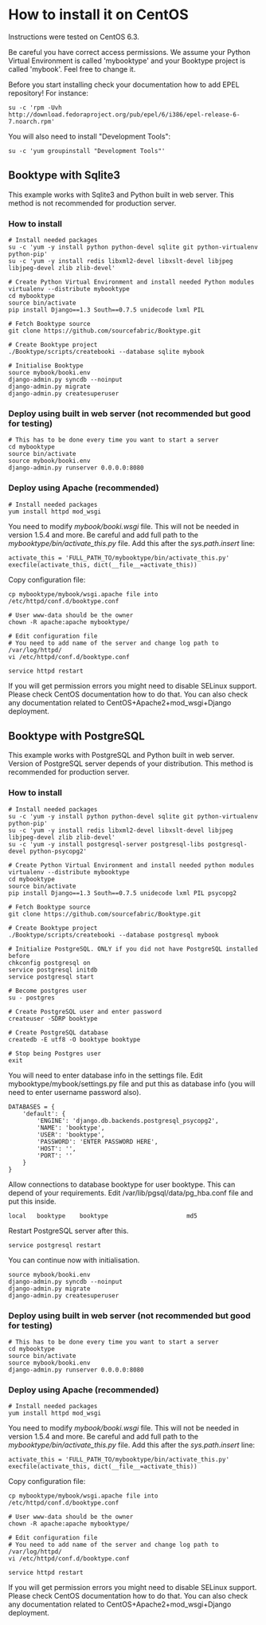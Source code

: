 # How to install it on CentOS

Instructions were tested on CentOS 6.3.

Be careful you have correct access permissions. We assume your Python Virtual Environment is called 'mybooktype' and your Booktype project is called 'mybook'. Feel free to change it.

Before you start installing check your documentation how to add EPEL repository! For instance:

    su -c 'rpm -Uvh http://download.fedoraproject.org/pub/epel/6/i386/epel-release-6-7.noarch.rpm'

You will also need to install "Development Tools":

    su -c 'yum groupinstall "Development Tools"'

## Booktype with Sqlite3

This example works with Sqlite3 and Python built in web server. This method is not recommended for production server.

### How to install

    # Install needed packages 
    su -c 'yum -y install python python-devel sqlite git python-virtualenv python-pip'
    su -c 'yum -y install redis libxml2-devel libxslt-devel libjpeg libjpeg-devel zlib zlib-devel'

    # Create Python Virtual Environment and install needed Python modules
    virtualenv --distribute mybooktype
    cd mybooktype
    source bin/activate
    pip install Django==1.3 South==0.7.5 unidecode lxml PIL

    # Fetch Booktype source
    git clone https://github.com/sourcefabric/Booktype.git

    # Create Booktype project
    ./Booktype/scripts/createbooki --database sqlite mybook

    # Initialise Booktype
    source mybook/booki.env
    django-admin.py syncdb --noinput
    django-admin.py migrate
    django-admin.py createsuperuser

### Deploy using built in web server (not recommended but good for testing)

    # This has to be done every time you want to start a server
    cd mybooktype
    source bin/activate
    source mybook/booki.env
    django-admin.py runserver 0.0.0.0:8080

### Deploy using Apache (recommended)

    # Install needed packages
    yum install httpd mod_wsgi

You need to modify _mybook/booki.wsgi_ file. This will not be needed in version 1.5.4 and more. Be careful and add full path to the _mybooktype/bin/activate_this.py_ file. Add this after the _sys.path.insert_ line:

    activate_this = 'FULL_PATH_TO/mybooktype/bin/activate_this.py' 
    execfile(activate_this, dict(__file__=activate_this))

Copy configuration file:

    cp mybooktype/mybook/wsgi.apache file into /etc/httpd/conf.d/booktype.conf
   
    # User www-data should be the owner
    chown -R apache:apache mybooktype/
    
    # Edit configuration file
    # You need to add name of the server and change log path to /var/log/httpd/ 
    vi /etc/httpd/conf.d/booktype.conf

    service httpd restart

If you will get permission errors you might need to disable SELinux support. Please check CentOS documentation how to do that. You can also check any documentation related to CentOS+Apache2+mod_wsgi+Django deployment.

## Booktype with PostgreSQL

This example works with PostgreSQL and Python built in web server. Version of PostgreSQL server depends of your distribution. This method is recommended for production server.

### How to install

    # Install needed packages 
    su -c 'yum -y install python python-devel sqlite git python-virtualenv python-pip'
    su -c 'yum -y install redis libxml2-devel libxslt-devel libjpeg libjpeg-devel zlib zlib-devel'
    su -c 'yum -y install postgresql-server postgresql-libs postgresql-devel python-psycopg2'

    # Create Python Virtual Environment and install needed python modules
    virtualenv --distribute mybooktype
    cd mybooktype
    source bin/activate
    pip install Django==1.3 South==0.7.5 unidecode lxml PIL psycopg2

    # Fetch Booktype source
    git clone https://github.com/sourcefabric/Booktype.git

    # Create Booktype project
    ./Booktype/scripts/createbooki --database postgresql mybook

    # Initialize PostgreSQL. ONLY if you did not have PostgreSQL installed before
    chkconfig postgresql on
    service postgresql initdb
    service postgresql start

    # Become postgres user
    su - postgres

    # Create PostgreSQL user and enter password
    createuser -SDRP booktype

    # Create PostgreSQL database
    createdb -E utf8 -O booktype booktype

    # Stop being Postgres user
    exit

You will need to enter database info in the settings file. Edit mybooktype/mybook/settings.py file and put this as database info (you will need to enter username password also).

    DATABASES = {
        'default': {
            'ENGINE': 'django.db.backends.postgresql_psycopg2',
            'NAME': 'booktype',                      
            'USER': 'booktype',
            'PASSWORD': 'ENTER PASSWORD HERE',
            'HOST': '',
            'PORT': ''
        }
    }

Allow connections to database booktype for user booktype. This can depend of your requirements. Edit 
/var/lib/pgsql/data/pg_hba.conf file and put this inside.

    local   booktype    booktype                      md5

Restart PostgreSQL server after this.

    service postgresql restart

You can continue now with initialisation.

    source mybook/booki.env
    django-admin.py syncdb --noinput
    django-admin.py migrate
    django-admin.py createsuperuser


### Deploy using built in web server (not recommended but good for testing)

    # This has to be done every time you want to start a server
    cd mybooktype
    source bin/activate
    source mybook/booki.env
    django-admin.py runserver 0.0.0.0:8080

### Deploy using Apache (recommended)

    # Install needed packages
    yum install httpd mod_wsgi

You need to modify _mybook/booki.wsgi_ file. This will not be needed in version 1.5.4 and more. Be careful and add full path to the _mybooktype/bin/activate_this.py_ file. Add this after the _sys.path.insert_ line:

    activate_this = 'FULL_PATH_TO/mybooktype/bin/activate_this.py' 
    execfile(activate_this, dict(__file__=activate_this))

Copy configuration file:

    cp mybooktype/mybook/wsgi.apache file into /etc/httpd/conf.d/booktype.conf
   
    # User www-data should be the owner
    chown -R apache:apache mybooktype/
    
    # Edit configuration file
    # You need to add name of the server and change log path to /var/log/httpd/ 
    vi /etc/httpd/conf.d/booktype.conf

    service httpd restart

If you will get permission errors you might need to disable SELinux support. Please check CentOS documentation how to do that. You can also check any documentation related to CentOS+Apache2+mod_wsgi+Django deployment.